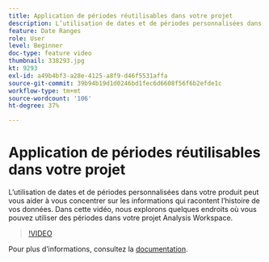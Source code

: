 ```yaml
---
title: Application de périodes réutilisables dans votre projet
description: L’utilisation de dates et de périodes personnalisées dans votre produit peut vous aider à vous concentrer sur les informations qui racontent l’histoire de vos données. Dans cette vidéo, nous explorons quelques endroits où vous pouvez utiliser des périodes dans votre projet Analysis Workspace.
feature: Date Ranges
role: User
level: Beginner
doc-type: feature video
thumbnail: 338293.jpg
kt: 9293
exl-id: a49b4bf3-a28e-4125-a8f9-d46f5531affa
source-git-commit: 39b94b19d1d0246bd1fec6d6608f56f6b2efde1c
workflow-type: tm+mt
source-wordcount: '106'
ht-degree: 37%

---
```


# Application de périodes réutilisables dans votre projet

L’utilisation de dates et de périodes personnalisées dans votre produit peut vous aider à vous concentrer sur les informations qui racontent l’histoire de vos données. Dans cette vidéo, nous explorons quelques endroits où vous pouvez utiliser des périodes dans votre projet Analysis Workspace.

>[!VIDEO](https://video.tv.adobe.com/v/3447599/?quality=12&learn=on&captions=fre_fr)

Pour plus dʼinformations, consultez la [documentation](https://experienceleague.adobe.com/fr/docs/analytics/analyze/analysis-workspace/components/calendar-date-ranges/calendar).
